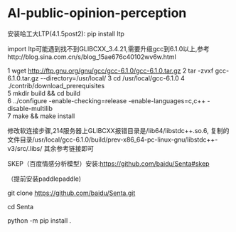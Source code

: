 # AI-public-opinion-perception

安装哈工大LTP(4.1.5post2): pip install ltp

import ltp可能遇到找不到GLIBCXX_3.4.21,需要升级gcc到6.1.0以上,参考http://blog.sina.com.cn/s/blog_15ae676c40102wv6w.html

1 wget http://ftp.gnu.org/gnu/gcc/gcc-6.1.0/gcc-6.1.0.tar.gz
2 tar -zvxf gcc-6.1.0.tar.gz --directory=/usr/local/
3 cd /usr/local/gcc-6.1.0
4 ./contrib/download_prerequisites  
5 mkdir build && cd build  
6  ../configure -enable-checking=release -enable-languages=c,c++ -disable-multilib  
7 make && make install  

修改软连接步骤,214服务器上GLIBCXX报错目录是/lib64/libstdc++.so.6,
复制的文件目录/usr/local/gcc-6.1.0/build/prev-x86_64-pc-linux-gnu/libstdc++-v3/src/.libs/
其余参考链接即可

SKEP（百度情感分析模型）安装:https://github.com/baidu/Senta#skep

（提前安装paddlepaddle)

git clone https://github.com/baidu/Senta.git

cd Senta

python -m pip install .

